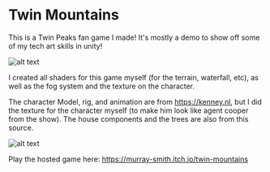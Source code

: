 # Twin Mountains

This is a Twin Peaks fan game I made! It's mostly a demo to show off some of my tech art skills in unity!

![alt text](https://github.com/MurraySmith27/Twin_Mountains/blob/master/sample_photo_1.png?raw=true)

I created all shaders for this game myself (for the terrain, waterfall, etc), as well as the fog system and the texture on the character.

The character Model, rig, and animation are from https://kenney.nl, but I did the texture for the character myself (to make him look like agent cooper from the show). The house components and the trees are also from this source.

![alt text](https://github.com/MurraySmith27/Twin_Mountains/blob/master/sample_photo_2.png?raw=true)

Play the hosted game here: https://murray-smith.itch.io/twin-mountains

